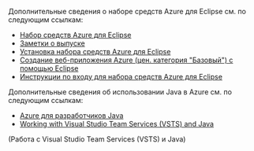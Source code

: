 Дополнительные сведения о наборе средств Azure для Eclipse см. по следующим ссылкам: 

* [Набор средств Azure для Eclipse](../eclipse/azure-toolkit-for-eclipse.md) 
* [Заметки о выпуске](https://github.com/Microsoft/azure-tools-for-java/releases) 
* [Установка набора средств Azure для Eclipse](../eclipse/azure-toolkit-for-eclipse-installation.md) 
* [Создание веб-приложения Azure (цен. категория "Базовый") с помощью Eclipse](../eclipse/azure-toolkit-for-eclipse-create-hello-world-web-app.md) 
* [Инструкции по входу для набора средств Azure для Eclipse](../eclipse/azure-toolkit-for-eclipse-sign-in-instructions.md) 

Дополнительные сведения об использовании Java в Azure см. по следующим ссылкам: 

* [Azure для разработчиков Java](https://docs.microsoft.com/java/azure/) 
* [Working with Visual Studio Team Services (VSTS) and Java](https://java.visualstudio.com/) 
<!-- TODO: Add URLs for Java in VSCode here --> (Работа с Visual Studio Team Services (VSTS) и Java) 
